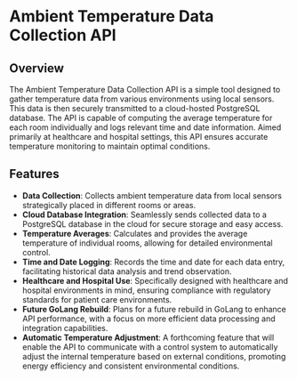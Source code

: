 # Ambient Temperature Data Collection API

## Overview
The Ambient Temperature Data Collection API is a simple tool designed to gather temperature data from various environments using local sensors. This data is then securely transmitted to a cloud-hosted PostgreSQL database. The API is capable of computing the average temperature for each room individually and logs relevant time and date information. Aimed primarily at healthcare and hospital settings, this API ensures accurate temperature monitoring to maintain optimal conditions.

## Features

- **Data Collection**: Collects ambient temperature data from local sensors strategically placed in different rooms or areas.
- **Cloud Database Integration**: Seamlessly sends collected data to a PostgreSQL database in the cloud for secure storage and easy access.
- **Temperature Averages**: Calculates and provides the average temperature of individual rooms, allowing for detailed environmental control.
- **Time and Date Logging**: Records the time and date for each data entry, facilitating historical data analysis and trend observation.
- **Healthcare and Hospital Use**: Specifically designed with healthcare and hospital environments in mind, ensuring compliance with regulatory standards for patient care environments.
- **Future GoLang Rebuild**: Plans for a future rebuild in GoLang to enhance API performance, with a focus on more efficient data processing and integration capabilities.
- **Automatic Temperature Adjustment**: A forthcoming feature that will enable the API to communicate with a control system to automatically adjust the internal temperature based on external conditions, promoting energy efficiency and consistent environmental conditions.
